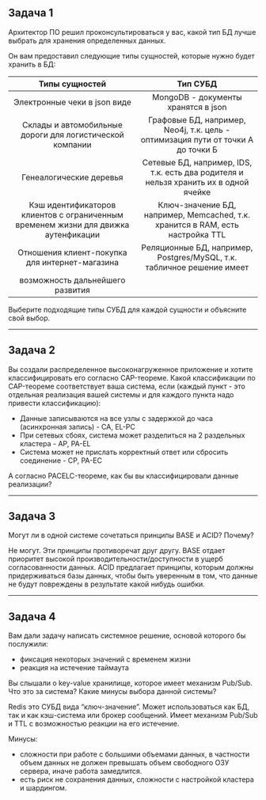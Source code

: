 ##  Задача 1

Архитектор ПО решил проконсультироваться у вас, какой тип БД лучше выбрать для хранения определенных данных.

Он вам предоставил следующие типы сущностей, которые нужно будет хранить в БД:

| Типы сущностей | Тип СУБД |
|:--------------:|:--------:|
| Электронные чеки в json виде | MongoDB - документы хранятся в json |
| Склады и автомобильные дороги для логистической компании | Графовые БД, например, Neo4j, т.к. цель - оптимизация пути от точки А до точки Б |
| Генеалогические деревья | Сетевые БД, например, IDS, т.к. есть два родителя и нельзя хранить их в одной ячейке |
| Кэш идентификаторов клиентов с ограниченным временем жизни для движка аутенфикации | Ключ-значение БД, например, Memcached, т.к. хранится в RAM, есть настройка TTL |
| Отношения клиент-покупка для интернет-магазина | Реляционные БД, например, Postgres/MySQL, т.к. табличное решение имеет
возможность дальнейшего развития |

Выберите подходящие типы СУБД для каждой сущности и объясните свой выбор.

___

##  Задача 2

Вы создали распределенное высоконагруженное приложение и хотите классифицировать его согласно CAP-теореме. Какой классификации по CAP-теореме соответствует ваша система, если (каждый пункт - это отдельная реализация вашей системы и для каждого пункта надо привести классификацию):

- Данные записываются на все узлы с задержкой до часа (асинхронная запись) - CA, EL-PC
- При сетевых сбоях, система может разделиться на 2 раздельных кластера - AP, PA-EL
- Система может не прислать корректный ответ или сбросить соединение - CP, PA-EC

А согласно PACELC-теореме, как бы вы классифицировали данные реализации?

___

##  Задача 3

Могут ли в одной системе сочетаться принципы BASE и ACID? Почему?

Не могут. Эти принципы противоречат друг другу. 
BASE отдает приоритет высокой производительности/доступности в ущерб согласованности данных.
ACID предлагает принципы, которым должны придерживаться базы данных, чтобы быть уверенным в том, что данные не будут повреждены в результате какой нибудь ошибки.

___

##  Задача 4

Вам дали задачу написать системное решение, основой которого бы послужили:

- фиксация некоторых значений с временем жизни
- реакция на истечение таймаута

Вы слышали о key-value хранилище, которое имеет механизм Pub/Sub. Что это за система? Какие минусы выбора данной системы?

Redis  это СУБД вида “ключ-значение”. Может использоваться как БД, так и как кэш-система или брокер сообщений.
Имеет механизм Pub/Sub и TTL с возможностью реакции на его истечение.

Минусы: 
- сложности при работе с большими объемами данных, в частности объем данных не должен превышать объем свободного ОЗУ сервера, иначе работа замедлится. 
- есть риск не сохранения данных, сложности с настройкой кластера и шардингом. 
